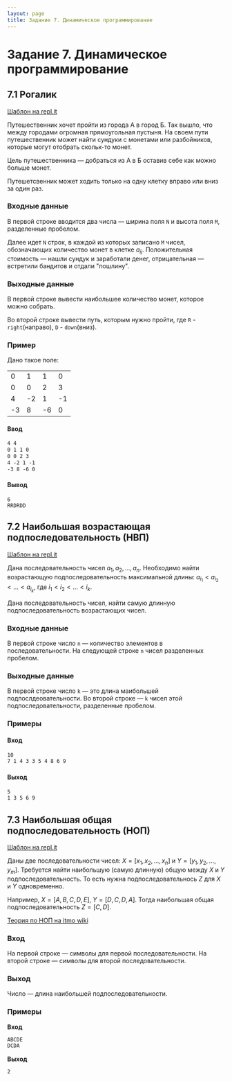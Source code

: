 ```yaml
---
layout: page
title: Задание 7. Динамическое программирование
---
```


# Задание 7. Динамическое программирование

## 7.1 Рогалик

[Шаблон на repl.it](https://replit.com/@IlyaSiganov/0701roguelike#main.cpp)

Путешественник хочет пройти из города А в город Б. Так вышло, что между городами огромная прямоугольная пустыня. На своем пути путешественник может найти сундуки с монетами или разбойников, которые могут отобрать скольк-то монет.

Цель путешественника — добраться из А в Б оставив себе как можно больше монет.

Путешетсвенник может ходить только на одну клетку вправо или вниз за один раз.

### Входные данные

В первой строке вводится два числа — ширина поля `N` и высота поля `M`, разделенные пробелом.

Далее идет `N` строк, в каждой из которых записано `M` чисел, обозначающих количество монет в клетке $a_{ij}$. Положительная стоимость — нашли сундук и заработали денег, отрицательная — встретили бандитов и отдали "пошлину".

### Выходные данные

В первой строке вывести наибольшее количество монет, которое можно собрать.

Во второй строке вывести путь, которым нужно пройти, где `R` - `right`(направо), `D` - `down`(вниз).

### Пример

Дано такое поле:

|     |     |     |     |
| --- | --- | --- | --- |
| 0   | 1   | 1   | 0   |
| 0   | 0   | 2   | 3   |
| 4   | -2  | 1   | -1  |
| -3  | 8   | -6  | 0   |

#### Ввод

```txt
4 4
0 1 1 0
0 0 2 3
4 -2 1 -1
-3 8 -6 0
```

#### Вывод

```
6
RRDRDD
```

## 7.2 Наибольшая возрастающая подпоследовательность (НВП)

[Шаблон на repl.it](https://replit.com/@IlyaSiganov/0702lis#main.cpp)

Дана последовательность чисел $a_1, a_2, ..., a_n$. Необходимо найти возрастающую подпоследовательность максимальной длины: $a_{i_1} < a_{i_2} < ... < a_{i_k}$, где $i_1 < i_2 < ... < i_k$.

Дана последовательность чисел, найти самую длинную подпоследовательность возрастающих чисел.

### Входные данные

В первой строке число `n` — количество элементов в последовательности.
На следующей строке `n` чисел разделенных пробелом.

### Выходные данные

В первой строке число `k` — это длина маибольшей подпослдеовательности.
Во второй строке — `k` чисел этой подпоследовательности, разделенные пробелом.

### Примеры

#### Вход

```txt
10
7 1 4 3 3 5 4 8 6 9
```

#### Выход

```txt
5
1 3 5 6 9
```

## 7.3 Наибольшая общая подпоследовательность (НОП)

[Шаблон на repl.it](https://replit.com/@IlyaSiganov/0703lcs#main.cpp)

Даны две последовательности чисел: $X = [x_1, x_2, ..., x_n]$ и $Y = [y_1, y_2, ..., y_m]$. Требуется найти наибольшую (самую длинную) общую между $X$ и $Y$ подпоследовательность. То есть нужна подпоследовательнось $Z$ для $X$ и $Y$ одновременно.

Например, $X = [A, B, C, D, E]$, $Y = [D, C, D, A]$. Тогда наибольшая общая подпоследовательность $Z = [C, D]$.

[Теория по НОП на itmo wiki](https://neerc.ifmo.ru/wiki/index.php?title=Задача_о_наибольшей_общей_подпоследовательности)

### Вход

На первой строке — символы для первой последовательности.
На второй строке — символы для второй последовательности.

### Выход

Число — длина наибольшей подпоследовательности.

### Примеры

**Вход**

```txt
ABCDE
DCDA
```

**Выход**

```txt
2
```